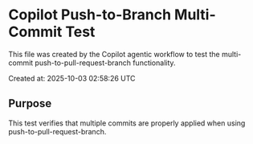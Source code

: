 # Copilot Push-to-Branch Multi-Commit Test

This file was created by the Copilot agentic workflow to test the multi-commit push-to-pull-request-branch functionality.

Created at: 2025-10-03 02:58:26 UTC

## Purpose
This test verifies that multiple commits are properly applied when using push-to-pull-request-branch.
